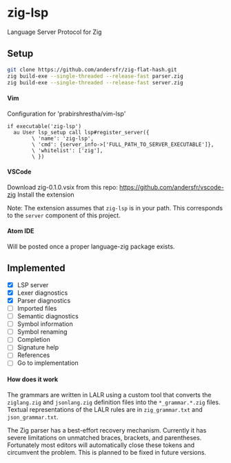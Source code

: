 # zig-lsp
Language Server Protocol for Zig

## Setup
```sh
git clone https://github.com/andersfr/zig-flat-hash.git
zig build-exe --single-threaded --release-fast parser.zig
zig build-exe --single-threaded --release-fast server.zig
```

#### Vim
Configuration for 'prabirshrestha/vim-lsp'

```vim
if executable('zig-lsp')
  au User lsp_setup call lsp#register_server({
        \ 'name': 'zig-lsp',
        \ 'cmd': {server_info->['FULL_PATH_TO_SERVER_EXECUTABLE']},
        \ 'whitelist': ['zig'],
        \ })
```

#### VSCode
Download zig-0.1.0.vsix from this repo: https://github.com/andersfr/vscode-zig
Install the extension

Note: The extension assumes that `zig-lsp` is in your path. This corresponds to the `server` component of this project.

#### Atom IDE
Will be posted once a proper language-zig package exists.

## Implemented
- [x] LSP server
- [x] Lexer diagnostics
- [x] Parser diagnostics
- [ ] Imported files
- [ ] Semantic diagnostics
- [ ] Symbol information
- [ ] Symbol renaming
- [ ] Completion
- [ ] Signature help
- [ ] References
- [ ] Go to implementation

#### How does it work
The grammars are written in LALR using a custom tool that converts the `ziglang.zig` and `jsonlang.zig` definition files into the `*_grammar.*.zig` files. Textual representations of the LALR rules are in `zig_grammar.txt` and `json_grammar.txt`.

The Zig parser has a best-effort recovery mechanism. Currently it has severe limitations on unmatched braces, brackets, and parentheses. Fortunately most editors will automatically close these tokens and circumvent the problem. This is planned to be fixed in future versions.
